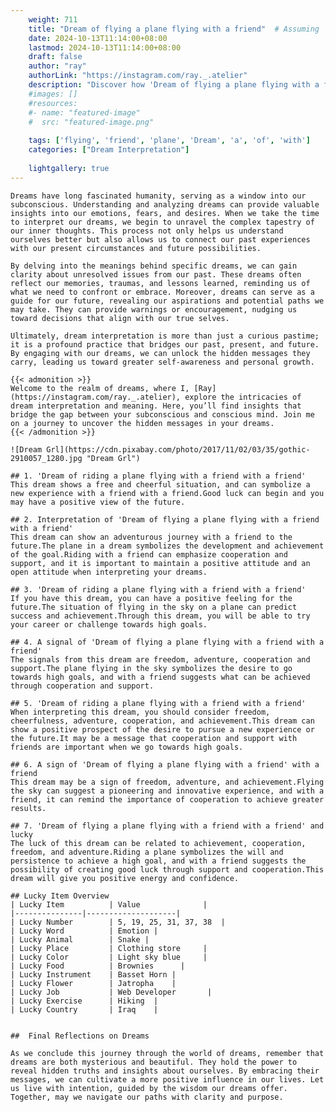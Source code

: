 ```yaml
---
    weight: 711
    title: "Dream of flying a plane flying with a friend"  # Assuming 'title' column exists
    date: 2024-10-13T11:14:00+08:00
    lastmod: 2024-10-13T11:14:00+08:00
    draft: false
    author: "ray"
    authorLink: "https://instagram.com/ray._.atelier"
    description: "Discover how 'Dream of flying a plane flying with a friend' can interpret your future and uncover its significant meanings in your life."
    #images: []
    #resources:
    #- name: "featured-image"
    #  src: "featured-image.png"
    
    tags: ['flying', 'friend', 'plane', 'Dream', 'a', 'of', 'with']
    categories: ["Dream Interpretation"]
    
    lightgallery: true
---
```

    
    Dreams have long fascinated humanity, serving as a window into our subconscious. Understanding and analyzing dreams can provide valuable insights into our emotions, fears, and desires. When we take the time to interpret our dreams, we begin to unravel the complex tapestry of our inner thoughts. This process not only helps us understand ourselves better but also allows us to connect our past experiences with our present circumstances and future possibilities.
    
    By delving into the meanings behind specific dreams, we can gain clarity about unresolved issues from our past. These dreams often reflect our memories, traumas, and lessons learned, reminding us of what we need to confront or embrace. Moreover, dreams can serve as a guide for our future, revealing our aspirations and potential paths we may take. They can provide warnings or encouragement, nudging us toward decisions that align with our true selves.
    
    Ultimately, dream interpretation is more than just a curious pastime; it is a profound practice that bridges our past, present, and future. By engaging with our dreams, we can unlock the hidden messages they carry, leading us toward greater self-awareness and personal growth.
    
    {{< admonition >}}
    Welcome to the realm of dreams, where I, [Ray](https://instagram.com/ray._.atelier), explore the intricacies of dream interpretation and meaning. Here, you’ll find insights that bridge the gap between your subconscious and conscious mind. Join me on a journey to uncover the hidden messages in your dreams.
    {{< /admonition >}}
    
    ![Dream Grl](https://cdn.pixabay.com/photo/2017/11/02/03/35/gothic-2910057_1280.jpg "Dream Grl")
    
    ## 1. 'Dream of riding a plane flying with a friend with a friend'
    This dream shows a free and cheerful situation, and can symbolize a new experience with a friend with a friend.Good luck can begin and you may have a positive view of the future.
    
    ## 2. Interpretation of 'Dream of flying a plane flying with a friend with a friend'
    This dream can show an adventurous journey with a friend to the future.The plane in a dream symbolizes the development and achievement of the goal.Riding with a friend can emphasize cooperation and support, and it is important to maintain a positive attitude and an open attitude when interpreting your dreams.
    
    ## 3. 'Dream of riding a plane flying with a friend with a friend'
    If you have this dream, you can have a positive feeling for the future.The situation of flying in the sky on a plane can predict success and achievement.Through this dream, you will be able to try your career or challenge towards high goals.
    
    ## 4. A signal of 'Dream of flying a plane flying with a friend with a friend'
    The signals from this dream are freedom, adventure, cooperation and support.The plane flying in the sky symbolizes the desire to go towards high goals, and with a friend suggests what can be achieved through cooperation and support.
    
    ## 5. 'Dream of riding a plane flying with a friend with a friend'
    When interpreting this dream, you should consider freedom, cheerfulness, adventure, cooperation, and achievement.This dream can show a positive prospect of the desire to pursue a new experience or the future.It may be a message that cooperation and support with friends are important when we go towards high goals.
    
    ## 6. A sign of 'Dream of flying a plane flying with a friend' with a friend
    This dream may be a sign of freedom, adventure, and achievement.Flying the sky can suggest a pioneering and innovative experience, and with a friend, it can remind the importance of cooperation to achieve greater results.
    
    ## 7. 'Dream of flying a plane flying with a friend with a friend' and lucky
    The luck of this dream can be related to achievement, cooperation, freedom, and adventure.Riding a plane symbolizes the will and persistence to achieve a high goal, and with a friend suggests the possibility of creating good luck through support and cooperation.This dream will give you positive energy and confidence.
    
    ## Lucky Item Overview
    | Lucky Item          | Value              |
    |---------------|--------------------|
    | Lucky Number        | 5, 19, 25, 31, 37, 38  |
    | Lucky Word          | Emotion |
    | Lucky Animal        | Snake |
    | Lucky Place         | Clothing store     |
    | Lucky Color         | Light sky blue     |
    | Lucky Food          | Brownies      |
    | Lucky Instrument    | Basset Horn |
    | Lucky Flower        | Jatropha    |
    | Lucky Job           | Web Developer       |
    | Lucky Exercise      | Hiking  |
    | Lucky Country       | Iraq    |
    
    
    ##  Final Reflections on Dreams
    
    As we conclude this journey through the world of dreams, remember that dreams are both mysterious and beautiful. They hold the power to reveal hidden truths and insights about ourselves. By embracing their messages, we can cultivate a more positive influence in our lives. Let us live with intention, guided by the wisdom our dreams offer. Together, may we navigate our paths with clarity and purpose.
    